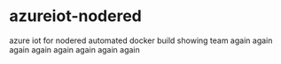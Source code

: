# azureiot-nodered
azure iot for nodered
automated docker build
showing team again again again again again again again again
